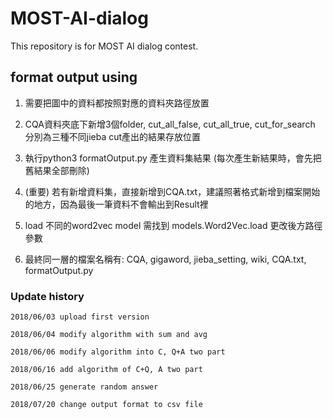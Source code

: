 # MOST-AI-dialog
This repository is for MOST AI dialog contest.

## format output using

1. 需要把圖中的資料都按照對應的資料夾路徑放置

2. CQA資料夾底下新增3個folder,  cut_all_false, cut_all_true, cut_for_search  分別為三種不同jieba cut產出的結果存放位置

3. 執行python3 formatOutput.py 產生資料集結果 (每次產生新結果時，會先把舊結果全部刪除)

4. (重要) 若有新增資料集，直接新增到CQA.txt，建議照著格式新增到檔案開始的地方，因為最後一筆資料不會輸出到Result裡

5. load 不同的word2vec model 需找到 models.Word2Vec.load 更改後方路徑參數

6. 最終同一層的檔案名稱有: CQA, gigaword, jieba_setting, wiki, CQA.txt, formatOutput.py


### Update history

`2018/06/03 upload first version`

`2018/06/04 modify algorithm with sum and avg`

`2018/06/06 modify algorithm into C, Q+A two part`

`2018/06/16 add algorithm of C+Q, A two part`

`2018/06/25 generate random answer`

`2018/07/20 change output format to csv file`



